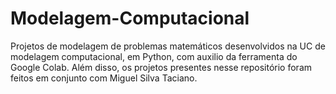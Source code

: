 # Modelagem-Computacional
Projetos de modelagem de problemas matemáticos desenvolvidos na UC de modelagem computacional, em Python, com auxilio da ferramenta do Google Colab. Além disso, os projetos presentes nesse repositório foram feitos em conjunto com Miguel Silva Taciano.
